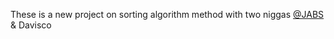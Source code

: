These is a new project on sorting algorithm method with two niggas [@JABS](https://github.com/JABS081) & Davisco
